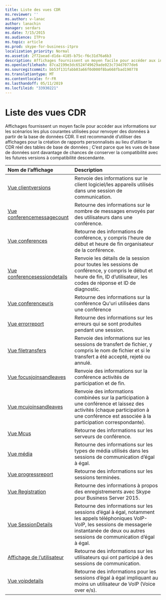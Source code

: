 ```yaml
---
title: Liste des vues CDR
ms.reviewer: ''
ms.author: v-lanac
author: lanachin
manager: serdars
ms.date: 7/15/2015
ms.audience: ITPro
ms.topic: article
ms.prod: skype-for-business-itpro
localization_priority: Normal
ms.assetid: 2f72aead-d1da-4185-b75c-f6c31d76a6b3
description: Affichages fournissent un moyen facile pour accéder aux informations sur les scénarios les plus courantes utilisées pour renvoyer des données à partir de la base de données CDR. Il est recommandé d’utiliser des affichages pour la création de rapports personnalisés au lieu d’utiliser le CDR réel des tables de base de données ; C’est parce que les vues de base de données sont davantage de chances de conserver la compatibilité avec les futures versions à compatibilité descendante.
ms.openlocfilehash: 87ca2199e3dc6524f49629ade023c734d7077de6
ms.sourcegitcommit: bb53f131fabb03a66f0d000f8ba668fbad190778
ms.translationtype: MT
ms.contentlocale: fr-FR
ms.lasthandoff: 05/11/2019
ms.locfileid: "33930221"
---
```

# <a name="list-of-cdr-views"></a>Liste des vues CDR
 
Affichages fournissent un moyen facile pour accéder aux informations sur les scénarios les plus courantes utilisées pour renvoyer des données à partir de la base de données CDR. Il est recommandé d’utiliser des affichages pour la création de rapports personnalisés au lieu d’utiliser le CDR réel des tables de base de données ; C’est parce que les vues de base de données sont davantage de chances de conserver la compatibilité avec les futures versions à compatibilité descendante.
  
|**Nom de l’affichage**|**Description**|
|:-----|:-----|
|[Vue clientversions](clientversions-0.md) <br/> |Renvoie des informations sur le client logiciel/les appareils utilisés dans une session de communication.  <br/> |
|[Vue conferencemessagecount](conferencemessagecount-0.md) <br/> |Retourne des informations sur le nombre de messages envoyés par des utilisateurs dans une conférence.  <br/> |
|[Vue conferences](conferences-0.md) <br/> |Retourne des informations de conférence, y compris l’heure de début et heure de fin organisateur de la conférence.  <br/> |
|[Vue conferencesessiondetails](conferencesessiondetails.md) <br/> |Renvoie les détails de la session pour toutes les sessions de conférence, y compris le début et heure de fin, ID d’utilisateur, les codes de réponse et ID de diagnostic.  <br/> |
|[Vue conferenceuris](conferenceuris-0.md) <br/> |Retourne des informations sur la conférence Qu'uri utilisées dans une conférence  <br/> |
|[Vue errorreport](errorreport-0.md) <br/> |Retourne des informations sur les erreurs qui se sont produites pendant une session.  <br/> |
|[Vue filetransfers](filetransfers.md) <br/> |Renvoie des informations sur les sessions de transfert de fichier, y compris le nom de fichier et si le transfert a été accepté, rejeté ou annulé.  <br/> |
|[Vue focusjoinsandleaves](focusjoinsandleaves-0.md) <br/> |Renvoie des informations sur la conférence activités de participation et de fin.  <br/> |
|[Vue mcujoinsandleaves](mcujoinsandleaves-0.md) <br/> |Renvoie des informations combinées sur la participation à une conférence et laissez des activités (chaque participation à une conférence est associée à la participation correspondante).  <br/> |
|[Vue Mcus](mcus-0.md) <br/> |Retourne des informations sur les serveurs de conférence.  <br/> |
|[Vue média](media-0.md) <br/> |Retourne des informations sur les types de média utilisés dans les sessions de communication d’égal à égal.  <br/> |
|[Vue progressreport](progressreport-0.md) <br/> |Retourne des informations sur les sessions terminées.  <br/> |
|[Vue Registration](registration-0.md) <br/> |Retourne des informations à propos des enregistrements avec Skype pour Business Server 2015.  <br/> |
|[Vue SessionDetails](sessiondetails-0.md) <br/> |Retourne des informations sur les sessions d’égal à égal, notamment les appels téléphoniques VoIP-VoIP, les sessions de messagerie instantanée de deux ou autres sessions de communication d’égal à égal.  <br/> |
|[Affichage de l’utilisateur](user.md) <br/> |Retourne des informations sur les utilisateurs qui ont participé à des sessions de communication.  <br/> |
|[Vue voipdetails](voipdetails.md) <br/> |Retourne des informations pour les sessions d’égal à égal impliquant au moins un utilisateur de VoIP (Voice over e/s).  <br/> |
   

